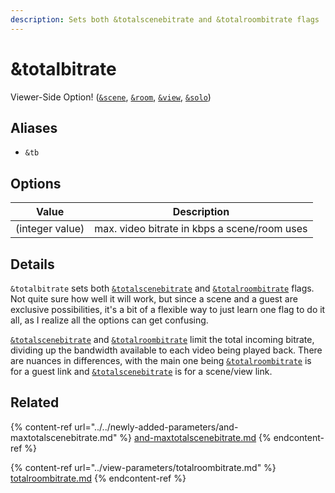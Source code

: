 ```yaml
---
description: Sets both &totalscenebitrate and &totalroombitrate flags
---
```


# \&totalbitrate

Viewer-Side Option! ([`&scene`](../view-parameters/scene.md), [`&room`](../../general-settings/room.md), [`&view`](../view-parameters/view.md), [`&solo`](../upcoming-parameters/and-solo.md))

## Aliases

* `&tb`

## Options

| Value           | Description                                  |
| --------------- | -------------------------------------------- |
| (integer value) | max. video bitrate in kbps a scene/room uses |

## Details

`&totalbitrate` sets both [`&totalscenebitrate`](../../newly-added-parameters/and-maxtotalscenebitrate.md) and [`&totalroombitrate`](../view-parameters/totalroombitrate.md) flags. Not quite sure how well it will work, but since a scene and a guest are exclusive possibilities, it's a bit of a flexible way to just learn one flag to do it all, as I realize all the options can get confusing.

[`&totalscenebitrate`](../../newly-added-parameters/and-maxtotalscenebitrate.md) and [`&totalroombitrate`](../view-parameters/totalroombitrate.md) limit the total incoming bitrate, dividing up the bandwidth available to each video being played back. There are nuances in differences, with the main one being [`&totalroombitrate`](../view-parameters/totalroombitrate.md) is for a guest link and [`&totalscenebitrate`](../../newly-added-parameters/and-maxtotalscenebitrate.md) is for a scene/view link.

## Related

{% content-ref url="../../newly-added-parameters/and-maxtotalscenebitrate.md" %}
[and-maxtotalscenebitrate.md](../../newly-added-parameters/and-maxtotalscenebitrate.md)
{% endcontent-ref %}

{% content-ref url="../view-parameters/totalroombitrate.md" %}
[totalroombitrate.md](../view-parameters/totalroombitrate.md)
{% endcontent-ref %}
